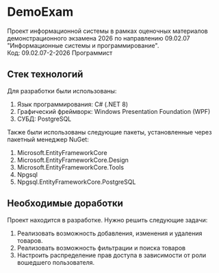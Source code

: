 # DemoExam

Проект информационной системы в рамках оценочных материалов демонстрационного экзамена 2026 по направлению 09.02.07 "Информационные системы и программирование".<br>
Код: 09.02.07-2-2026 Программист

## Стек технологий

Для разработки были использованы:
1. Язык программирования: C# (.NET 8)
2. Графический фреймворк: Windows Presentation Foundation (WPF)
3. СУБД: PostgreSQL

Также были использованы следующие пакеты, установленные через пакетный менеджер NuGet:
1. Microsoft.EntityFrameworkCore
2. Microsoft.EntityFrameworkCore.Design
3. Microsoft.EntityFrameworkCore.Tools
4. Npgsql
5. Npgsql.EntityFrameworkCore.PostgreSQL

## Необходимые доработки

Проект находится в разработке. Нужно решить следующие задачи:
1. Реализовать возможность добавления, изменения и удаления товаров.
2. Реализовать возможность фильтрации и поиска товаров
3. Настроить распределение прав доступа в зависимости от роли вошедшего пользователя.
